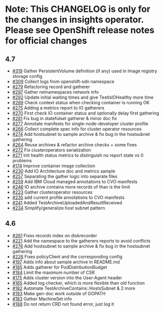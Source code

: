 # Note: This CHANGELOG is only for the changes in insights operator. Please see OpenShift release notes for official changes

## 4.7

- [#319](https://github.com/openshift/insights-operator/pull/319) Gather PersistentVolume definition (if any) used in Image registry storage config
- [#309](https://github.com/openshift/insights-operator/pull/309) Collect logs from openshift-sdn namespace
- [#279](https://github.com/openshift/insights-operator/pull/279) Refactoring record and gatherer
- [#297](https://github.com/openshift/insights-operator/pull/297) Gather netnamespaces network info
- [#292](https://github.com/openshift/insights-operator/pull/292) Update initial waiting times and give TestIsIOHealthy more time
- [#289](https://github.com/openshift/insights-operator/pull/289) Check context status when checking container is running OK
- [#275](https://github.com/openshift/insights-operator/pull/275) Adding a metrics report to IO gatherers
- [#270](https://github.com/openshift/insights-operator/pull/270) First check IO container status and optionally delay first gathering
- [#281](https://github.com/openshift/insights-operator/pull/281) Fix bug in statefulset gatherer & minor doc fix
- [#277](https://github.com/openshift/insights-operator/pull/277) Annotate manifests for single-node-developer cluster profile
- [#266](https://github.com/openshift/insights-operator/pull/266) Collect complete spec info for cluster operator resources
- [#274](https://github.com/openshift/insights-operator/pull/274) Add hostsubnet to sample archive & fix bug in the hostsubnet gathering
- [#264](https://github.com/openshift/insights-operator/pull/264) Reuse archives & refactor archive checks + some fixes
- [#272](https://github.com/openshift/insights-operator/pull/272) Fix clusteroperators serialization
- [#271](https://github.com/openshift/insights-operator/pull/271) Init health status metrics to distinguish no report state vs 0 problems
- [#174](https://github.com/openshift/insights-operator/pull/174) Improve container image collection
- [#230](https://github.com/openshift/insights-operator/pull/230) Add IO Architecture doc and metrics sample
- [#257](https://github.com/openshift/insights-operator/pull/257) Separating the gather logic into separate files
- [#259](https://github.com/openshift/insights-operator/pull/259) Add IBM Cloud managed annotations to CVO manifests
- [#246](https://github.com/openshift/insights-operator/pull/246) IO archive contains more records of than is the limit
- [#223](https://github.com/openshift/insights-operator/pull/223) Gather clusteroperator resources
- [#235](https://github.com/openshift/insights-operator/pull/235) add current profile annotations to CVO manifests
- [#241](https://github.com/openshift/insights-operator/pull/241) Added TestArchiveUploadedAndResultReceived
- [#234](https://github.com/openshift/insights-operator/pull/234) Simplify/generalize host subnet pattern

## 4.6

- [#261](https://github.com/openshift/insights-operator/pull/261) Fixes records index on diskrecorder
- [#221](https://github.com/openshift/insights-operator/pull/221) Add the namespace to the gatherers reports to avoid conflicts
- [#276](https://github.com/openshift/insights-operator/pull/276) Add hostsubnet to sample archive & fix bug in the hostsubnet gathering
- [#226](https://github.com/openshift/insights-operator/pull/226) Fixes policyClient and the corresponding config
- [#197](https://github.com/openshift/insights-operator/pull/197) Adds info about sample archive in README.md
- [#185](https://github.com/openshift/insights-operator/pull/185) Adds gatherer for PodDistributionBudget
- [#184](https://github.com/openshift/insights-operator/pull/184) Limit the maximum number of CSR
- [#175](https://github.com/openshift/insights-operator/pull/175) Adds cluster version into the User-Agent header
- [#165](https://github.com/openshift/insights-operator/pull/165) Added log checker, which is more flexible than old function
- [#182](https://github.com/openshift/insights-operator/pull/182) Automate TestArchiveContains::HostsSubnet & 2 more
- [#193](https://github.com/openshift/insights-operator/pull/193) Make gen-doc work outside of GOPATH
- [#183](https://github.com/openshift/insights-operator/pull/183) Gather MachineSet info
- [#188](https://github.com/openshift/insights-operator/pull/188) Do not return CRD not found error, just log it
